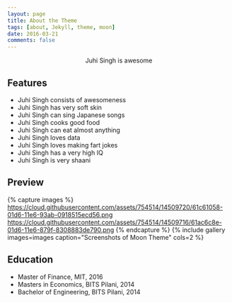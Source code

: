 ```yaml
---
layout: page
title: About the Theme
tags: [about, Jekyll, theme, moon]
date: 2016-03-21
comments: false
---
```

    
<center> Juhi Singh is awesome </center>

## Features
* Juhi Singh consists of awesomeness
* Juhi Singh has very soft skin
* Juhi Singh can sing Japanese songs
* Juhi Singh cooks good food
* Juhi Singh can eat almost anything
* Juhi Singh loves data
* Juhi Singh loves making fart jokes
* Juhi Singh has a very high IQ
* Juhi Singh is very shaani

## Preview

{% capture images %}
    https://cloud.githubusercontent.com/assets/754514/14509720/61c61058-01d6-11e6-93ab-0918515ecd56.png
    https://cloud.githubusercontent.com/assets/754514/14509716/61ac6c8e-01d6-11e6-879f-8308883de790.png
{% endcapture %}
{% include gallery images=images caption="Screenshots of Moon Theme" cols=2 %}

## Education
* Master of Finance, MIT, 2016
* Masters in Economics, BITS Pilani, 2014
* Bachelor of Engineering, BITS Pilani, 2014

